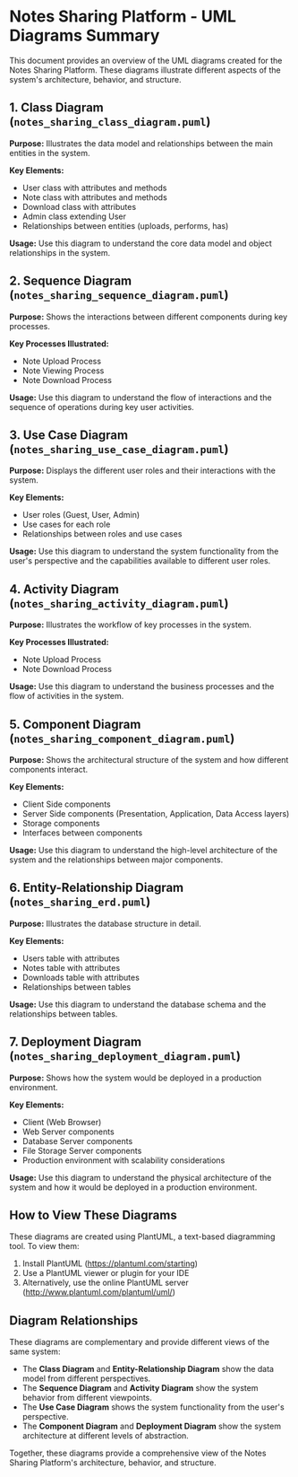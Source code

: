 # Notes Sharing Platform - UML Diagrams Summary

This document provides an overview of the UML diagrams created for the Notes Sharing Platform. These diagrams illustrate different aspects of the system's architecture, behavior, and structure.

## 1. Class Diagram (`notes_sharing_class_diagram.puml`)

**Purpose:** Illustrates the data model and relationships between the main entities in the system.

**Key Elements:**
- User class with attributes and methods
- Note class with attributes and methods
- Download class with attributes
- Admin class extending User
- Relationships between entities (uploads, performs, has)

**Usage:** Use this diagram to understand the core data model and object relationships in the system.

## 2. Sequence Diagram (`notes_sharing_sequence_diagram.puml`)

**Purpose:** Shows the interactions between different components during key processes.

**Key Processes Illustrated:**
- Note Upload Process
- Note Viewing Process
- Note Download Process

**Usage:** Use this diagram to understand the flow of interactions and the sequence of operations during key user activities.

## 3. Use Case Diagram (`notes_sharing_use_case_diagram.puml`)

**Purpose:** Displays the different user roles and their interactions with the system.

**Key Elements:**
- User roles (Guest, User, Admin)
- Use cases for each role
- Relationships between roles and use cases

**Usage:** Use this diagram to understand the system functionality from the user's perspective and the capabilities available to different user roles.

## 4. Activity Diagram (`notes_sharing_activity_diagram.puml`)

**Purpose:** Illustrates the workflow of key processes in the system.

**Key Processes Illustrated:**
- Note Upload Process
- Note Download Process

**Usage:** Use this diagram to understand the business processes and the flow of activities in the system.

## 5. Component Diagram (`notes_sharing_component_diagram.puml`)

**Purpose:** Shows the architectural structure of the system and how different components interact.

**Key Elements:**
- Client Side components
- Server Side components (Presentation, Application, Data Access layers)
- Storage components
- Interfaces between components

**Usage:** Use this diagram to understand the high-level architecture of the system and the relationships between major components.

## 6. Entity-Relationship Diagram (`notes_sharing_erd.puml`)

**Purpose:** Illustrates the database structure in detail.

**Key Elements:**
- Users table with attributes
- Notes table with attributes
- Downloads table with attributes
- Relationships between tables

**Usage:** Use this diagram to understand the database schema and the relationships between tables.

## 7. Deployment Diagram (`notes_sharing_deployment_diagram.puml`)

**Purpose:** Shows how the system would be deployed in a production environment.

**Key Elements:**
- Client (Web Browser)
- Web Server components
- Database Server components
- File Storage Server components
- Production environment with scalability considerations

**Usage:** Use this diagram to understand the physical architecture of the system and how it would be deployed in a production environment.

## How to View These Diagrams

These diagrams are created using PlantUML, a text-based diagramming tool. To view them:

1. Install PlantUML (https://plantuml.com/starting)
2. Use a PlantUML viewer or plugin for your IDE
3. Alternatively, use the online PlantUML server (http://www.plantuml.com/plantuml/uml/)

## Diagram Relationships

These diagrams are complementary and provide different views of the same system:

- The **Class Diagram** and **Entity-Relationship Diagram** show the data model from different perspectives.
- The **Sequence Diagram** and **Activity Diagram** show the system behavior from different viewpoints.
- The **Use Case Diagram** shows the system functionality from the user's perspective.
- The **Component Diagram** and **Deployment Diagram** show the system architecture at different levels of abstraction.

Together, these diagrams provide a comprehensive view of the Notes Sharing Platform's architecture, behavior, and structure.